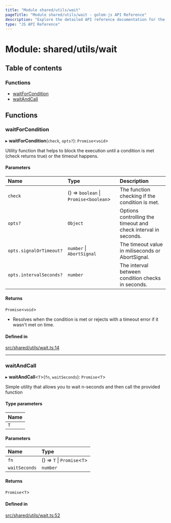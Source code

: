 ```yaml
---
title: "Module shared/utils/wait"
pageTitle: "Module shared/utils/wait - golem-js API Reference"
description: "Explore the detailed API reference documentation for the Module shared/utils/wait within the golem-js SDK for the Golem Network."
type: "JS API Reference"
---
```

# Module: shared/utils/wait

## Table of contents

### Functions

- [waitForCondition](shared_utils_wait#waitforcondition)
- [waitAndCall](shared_utils_wait#waitandcall)

## Functions

### waitForCondition

▸ **waitForCondition**(`check`, `opts?`): `Promise`\<`void`\>

Utility function that helps to block the execution until a condition is met (check returns true) or the timeout happens.

#### Parameters

| Name | Type | Description |
| :------ | :------ | :------ |
| `check` | () => `boolean` \| `Promise`\<`boolean`\> | The function checking if the condition is met. |
| `opts?` | `Object` | Options controlling the timeout and check interval in seconds. |
| `opts.signalOrTimeout?` | `number` \| `AbortSignal` | The timeout value in miliseconds or AbortSignal. |
| `opts.intervalSeconds?` | `number` | The interval between condition checks in seconds. |

#### Returns

`Promise`\<`void`\>

- Resolves when the condition is met or rejects with a timeout error if it wasn't met on time.

#### Defined in

[src/shared/utils/wait.ts:14](https://github.com/golemfactory/golem-js/blob/ed1cf1df/src/shared/utils/wait.ts#L14)

___

### waitAndCall

▸ **waitAndCall**\<`T`\>(`fn`, `waitSeconds`): `Promise`\<`T`\>

Simple utility that allows you to wait n-seconds and then call the provided function

#### Type parameters

| Name |
| :------ |
| `T` |

#### Parameters

| Name | Type |
| :------ | :------ |
| `fn` | () => `T` \| `Promise`\<`T`\> |
| `waitSeconds` | `number` |

#### Returns

`Promise`\<`T`\>

#### Defined in

[src/shared/utils/wait.ts:52](https://github.com/golemfactory/golem-js/blob/ed1cf1df/src/shared/utils/wait.ts#L52)

